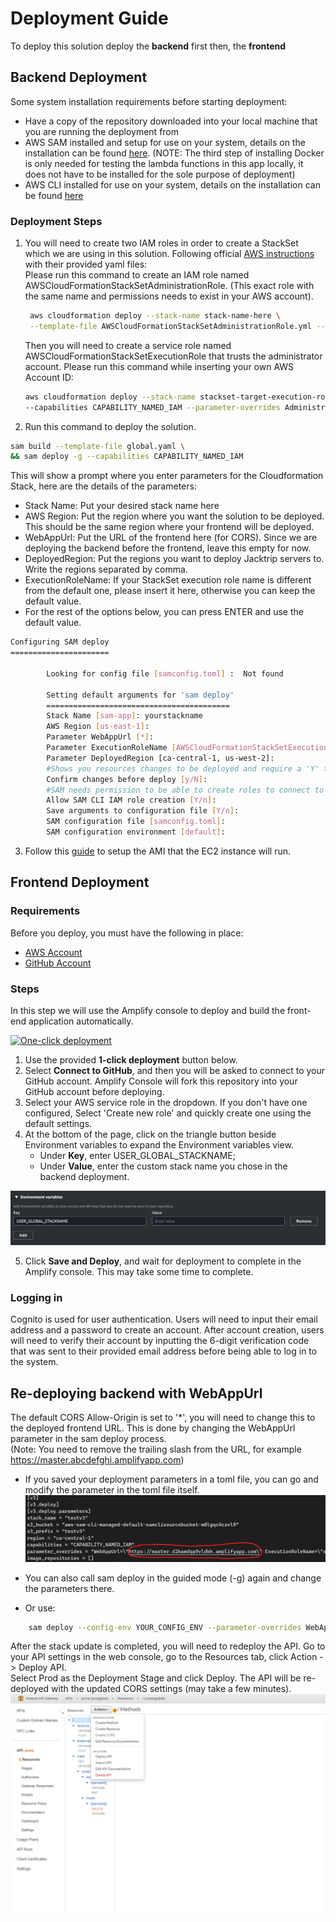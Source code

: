 # Deployment Guide

To deploy this solution deploy the **backend** first then, the **frontend**

## Backend Deployment

Some system installation requirements before starting deployment:

-   Have a copy of the repository downloaded into your local machine that you are running the deployment from
-   AWS SAM installed and setup for use on your system, details on the installation can be found
    [here](https://docs.aws.amazon.com/serverless-application-model/latest/developerguide/serverless-sam-cli-install.html).
    (NOTE: The third step of installing Docker is only needed for testing the lambda functions in this app locally, it
    does not have to be installed for the sole purpose of deployment)
-   AWS CLI installed for use on your system, details on the installation can be found [here](https://aws.amazon.com/cli/)

### Deployment Steps

1. You will need to create two IAM roles in order to create a StackSet which we are using in this solution.
   Following official [AWS instructions](https://docs.aws.amazon.com/AWSCloudFormation/latest/UserGuide/stacksets-prereqs-self-managed.html) with their provided yaml files:  
   Please run this command to create an IAM role named AWSCloudFormationStackSetAdministrationRole.
   (This exact role with the same name and permissions needs to exist in your AWS account).
    ```bash
     aws cloudformation deploy --stack-name stack-name-here \
     --template-file AWSCloudFormationStackSetAdministrationRole.yml --capabilities CAPABILITY_NAMED_IAM
    ```
    Then you will need to create a service role named AWSCloudFormationStackSetExecutionRole that trusts the administrator account.
    Please run this command while inserting your own AWS Account ID:
    ```bash
    aws cloudformation deploy --stack-name stackset-target-execution-role --template-file AWSCloudFormationStackSetExecutionRole.yml \
    --capabilities CAPABILITY_NAMED_IAM --parameter-overrides AdministratorAccountId=YOUR_AWS_ACCOUNT_ID
    ```

<!-- 2. Create an S3 bucket (or use an existing one) to hold the regional.yaml file. This can be achieved using the [AWS web console](https://aws.amazon.com),
   or running this command:

```bash
  aws s3api create-bucket --bucket bucket-name --region region \
  --create-bucket-configuration LocationConstraint=region
```

Make sure your bucket is in the same region where you are going to deploy the solution to. You can also use an existing S3 bucket, just make sure to have the appropiate permissions.

3. Upload the regional.yaml file to the S3 bucket. You can use the web console or run this command from the root of the repository.

```bash
  aws s3api put-object --bucket bucket-name --key regional.yaml --body regional.yaml
```

Take note of the URL your uploaded file is assigned to.
For example https://jacktriptestsourcebucket.s3.ca-central-1.amazonaws.com/regional.yaml -->

2. Run this command to deploy the solution.

```bash
sam build --template-file global.yaml \
&& sam deploy -g --capabilities CAPABILITY_NAMED_IAM
```

This will show a prompt where you enter parameters for the Cloudformation Stack, here are the details of the parameters:

-   Stack Name: Put your desired stack name here
-   AWS Region: Put the region where you want the solution to be deployed. This should be the same region where your frontend will be deployed.
-   WebAppUrl: Put the URL of the frontend here (for CORS). Since we are deploying the backend before the frontend, leave this empty for now.
-   DeployedRegion: Put the regions you want to deploy Jacktrip servers to. Write the regions separated by comma.
-   ExecutionRoleName: If your StackSet execution role name is different from the default one, please insert it here, otherwise you can keep the default value.
-   For the rest of the options below, you can press ENTER and use the default value.

```bash
Configuring SAM deploy
======================

        Looking for config file [samconfig.toml] :  Not found

        Setting default arguments for 'sam deploy'
        =========================================
        Stack Name [sam-app]: yourstackname
        AWS Region [us-east-1]:
        Parameter WebAppUrl [*]:
        Parameter ExecutionRoleName [AWSCloudFormationStackSetExecutionRole]:
        Parameter DeployedRegion [ca-central-1, us-west-2]:
        #Shows you resources changes to be deployed and require a 'Y' to initiate deploy
        Confirm changes before deploy [y/N]:
        #SAM needs permission to be able to create roles to connect to the resources in your template
        Allow SAM CLI IAM role creation [Y/n]:
        Save arguments to configuration file [Y/n]:
        SAM configuration file [samconfig.toml]:
        SAM configuration environment [default]:
```

3. Follow this [guide](AMISetup.md) to setup the AMI that the EC2 instance will run.

## Frontend Deployment

### Requirements

Before you deploy, you must have the following in place:

-   [AWS Account](https://aws.amazon.com/account/)
-   [GitHub Account](https://github.com/)

### Steps

In this step we will use the Amplify console to deploy and build the front-end application automatically.

[![One-click deployment](https://oneclick.amplifyapp.com/button.svg)](https://console.aws.amazon.com/amplify/home#/deploy?repo=https://github.com/UBC-CIC/EC2Ensemble/tree/master)

1. Use the provided **1-click deployment** button below.
2. Select **Connect to GitHub**, and then you will be asked to connect to your GitHub account. Amplify Console will fork this repository into your GitHub account before deploying.
3. Select your AWS service role in the dropdown. If you don't have one configured, Select 'Create new role' and quickly create one using the default settings.
4. At the bottom of the page, click on the triangle button beside Environment variables to expand the Environment variables view.
    - Under **Key**, enter USER_GLOBAL_STACKNAME;
    - Under **Value**, enter the custom stack name you chose in the backend deployment.

![Enter Environmental Variable](./images/deployment/one-click-deploy-envvar.png)

5. Click **Save and Deploy**, and wait for deployment to complete in the Amplify console. This may take some time to complete.

### Logging in

Cognito is used for user authentication. Users will need to input their email address and a password to create an account.
After account creation, users will need to verify their account by inputting the 6-digit verification code that was sent to their provided email address before being able to log in to the system.

## Re-deploying backend with WebAppUrl

The default CORS Allow-Origin is set to '\*', you will need to change this to the deployed frontend URL. This is done by changing the WebAppUrl parameter in the sam deploy process.  
(Note: You need to remove the trailing slash from the URL, for example https://master.abcdefghi.amplifyapp.com)

-   If you saved your deployment parameters in a toml file, you can go and modify the parameter in the toml file itself.  
    ![parameter_override](images/deployment/parameter_override.png)

-   You can also call sam deploy in the guided mode (-g) again and change the parameters there.
-   Or use:

```bash
	sam deploy --config-env YOUR_CONFIG_ENV --parameter-overrides WebAppUrl=http://your-url-here
```

After the stack update is completed, you will need to redeploy the API. Go to your API settings in the web console, go to the Resources tab, click Action -> Deploy API.  
Select Prod as the Deployment Stage and click Deploy. The API will be re-deployed with the updated CORS settings (may take a few minutes).
![api_deploy](images/deployment/api_deploy.png)
